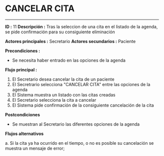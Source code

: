 # CANCELAR CITA
---
**ID :** 11 **Descripción :**  Tras la seleccion de una cita en el listado de la agenda, se pide confirmación para su consiguiente eliminación

**Actores principales :** Secretario  **Actores secundarios :** Paciente

**Precondiciones :**
   * Se necesita haber entrado en las opciones de la agenda

**Flujo principal :**

1. El Secretario desea cancelar la cita de un paciente
2. El Secretrario selecciona "CANCELAR CITA" entre las opciones de la agenda
3. El Sistema muestra un listado con las citas creadas
4. El Secretario selecciona la cita a cancelar
5. El Sistema pide confirmación de la consiguiente cancelación de la cita


**Postcondiciones**
   * Se muestran al Secretario las diferentes opciones de la agenda

**Flujos alternativos**

   a. Si la cita ya ha ocurrido en el tiempo, o no es posible su cancelación se muestra un mensaje de error;



